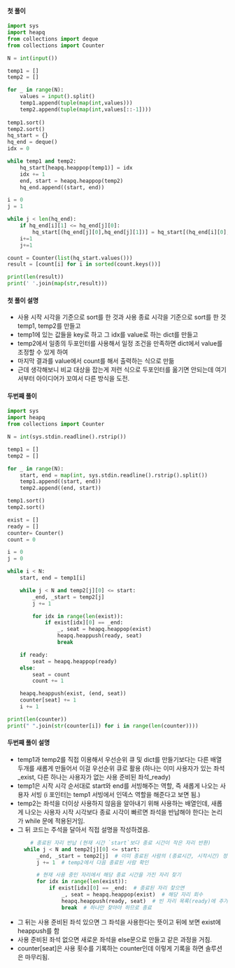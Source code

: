 #### 첫 풀이
```python
import sys
import heapq
from collections import deque
from collections import Counter

N = int(input())

temp1 = []
temp2 = []

for _ in range(N):
    values = input().split()
    temp1.append(tuple(map(int,values)))
    temp2.append(tuple(map(int,values[::-1])))
    
temp1.sort()
temp2.sort()
hq_start = {}
hq_end = deque()
idx = 0

while temp1 and temp2:
    hq_start[heapq.heappop(temp1)] = idx
    idx += 1
    end, start = heapq.heappop(temp2)
    hq_end.append((start, end))

i = 0
j = 1

while j < len(hq_end):
    if hq_end[i][1] <= hq_end[j][0]:
        hq_start[(hq_end[j][0],hq_end[j][1])] = hq_start[(hq_end[i][0],hq_end[i][1])]
    i+=1
    j+=1

count = Counter(list(hq_start.values()))
result = [count[i] for i in sorted(count.keys())]

print(len(result))
print(' '.join(map(str,result)))
```

#### 첫 풀이 설명
- 사용 시작 시각을 기준으로 sort를 한 것과 사용 종료 시각을 기준으로 sort를 한 것 temp1, temp2를 만들고
- temp1에 있는 값들을 key로 하고 그 idx를 value로 하는 dict를 만들고
- temp2에서 일종의 두포인터를 사용해서 일정 조건을 만족하면 dict에서 value를 조정할 수 있게 하여
- 마지막 결과를 value에서 count를 해서 출력하는 식으로 만듦
- 근데 생각해보니 비교 대상을 잡는게 저런 식으로 두포인터를 옮기면 안되는데 여기서부터 아이디어가 꼬여서 다른 방식을 도전.

#### 두번째 풀이
```python
import sys
import heapq
from collections import Counter

N = int(sys.stdin.readline().rstrip())

temp1 = []
temp2 = []

for _ in range(N):
    start, end = map(int, sys.stdin.readline().rstrip().split())
    temp1.append((start, end))
    temp2.append((end, start))

temp1.sort()
temp2.sort()

exist = []
ready = []
counter= Counter()
count = 0

i = 0
j = 0

while i < N:
    start, end = temp1[i]

    while j < N and temp2[j][0] <= start:
        _end, _start = temp2[j]
        j += 1

        for idx in range(len(exist)):
            if exist[idx][0] == _end:
                _, seat = heapq.heappop(exist)
                heapq.heappush(ready, seat)
                break

    if ready:
        seat = heapq.heappop(ready)
    else:
        seat = count
        count += 1

    heapq.heappush(exist, (end, seat))
    counter[seat] += 1
    i += 1

print(len(counter))
print(" ".join(str(counter[i]) for i in range(len(counter))))
```

#### 두번째 풀이 설명
- temp1과 temp2를 직접 이용해서 우선순위 큐 및 dict를 만들기보다는 다른 배열 두개를 새롭게 만들어서 이걸 우선순위 큐로 활용 (하나는 이미 사용자가 있는 좌석_exist, 다른 하나는 사용자가 없는 사용 준비된 좌석_ready)
- temp1은 시작 시각 순서대로 start와 end를 서빙해주는 역할, 즉 새롭게 나오는 사용자 서빙 (i 포인터는 temp1 서빙에서 인덱스 역할을 해준다고 보면 됨.)
- temp2는 좌석을 더이상 사용하지 않음을 알아내기 위해 사용하는 배열인데, 새롭게 나오는 사용자 시작 시각보다 종료 시각이 빠르면 좌석을 반납해야 한다는 논리가 while 문에 적용된거임.
- 그 뒤 코드는 주석을 달아서 직접 설명을 작성하겠음.
  ```python
      # 종료된 자리 반납 (현재 시간 `start`보다 종료 시간이 작은 자리 반환)
    while j < N and temp2[j][0] <= start:
        _end, _start = temp2[j]  # 이미 종료된 사람의 (종료시간, 시작시간) 정보
        j += 1  # temp2에서 다음 종료된 사람 확인

        # 현재 사용 중인 자리에서 해당 종료 시간을 가진 자리 찾기
        for idx in range(len(exist)):
            if exist[idx][0] == _end:  # 종료된 자리 찾으면
                _, seat = heapq.heappop(exist)  # 해당 자리 회수
                heapq.heappush(ready, seat)  # 빈 자리 목록(ready)에 추가
                break  # 하나만 찾아야 하므로 종료
  ```
- 그 뒤는 사용 준비된 좌석 있으면 그 좌석을 사용한다는 뜻이고 뒤에 보면 exist에 heappush를 함
- 사용 준비된 좌석 없으면 새로운 좌석을 else문으로 만들고 같은 과정을 거침.
- counter[seat]은 사용 횟수를 기록하는 counter인데 이렇게 기록을 하면 솔루션은 마무리됨.
